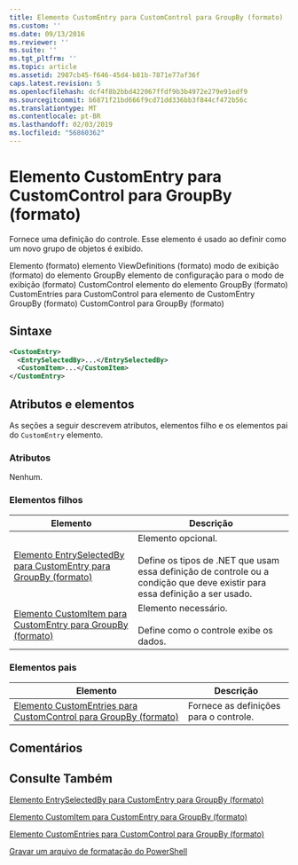 ```yaml
---
title: Elemento CustomEntry para CustomControl para GroupBy (formato) | Microsoft Docs
ms.custom: ''
ms.date: 09/13/2016
ms.reviewer: ''
ms.suite: ''
ms.tgt_pltfrm: ''
ms.topic: article
ms.assetid: 2987cb45-f646-45d4-b81b-7871e77af36f
caps.latest.revision: 5
ms.openlocfilehash: dcf4f8b2bbd422067ffdf9b3b4972e279e91edf9
ms.sourcegitcommit: b6871f21bd666f9cd71dd336bb3f844cf472b56c
ms.translationtype: MT
ms.contentlocale: pt-BR
ms.lasthandoff: 02/03/2019
ms.locfileid: "56860362"
---
```

# <a name="customentry-element-for-customcontrol-for-groupby-format"></a>Elemento CustomEntry para CustomControl para GroupBy (formato)

Fornece uma definição do controle. Esse elemento é usado ao definir como um novo grupo de objetos é exibido.

Elemento (formato) elemento ViewDefinitions (formato) modo de exibição (formato) do elemento GroupBy elemento de configuração para o modo de exibição (formato) CustomControl elemento do elemento GroupBy (formato) CustomEntries para CustomControl para elemento de CustomEntry GroupBy (formato) CustomControl para GroupBy (formato)

## <a name="syntax"></a>Sintaxe

```xml
<CustomEntry>
  <EntrySelectedBy>...</EntrySelectedBy>
  <CustomItem>...</CustomItem>
</CustomEntry>
```

## <a name="attributes-and-elements"></a>Atributos e elementos

As seções a seguir descrevem atributos, elementos filho e os elementos pai do `CustomEntry` elemento.

### <a name="attributes"></a>Atributos

Nenhum.

### <a name="child-elements"></a>Elementos filhos

|Elemento|Descrição|
|-------------|-----------------|
|[Elemento EntrySelectedBy para CustomEntry para GroupBy (formato)](./entryselectedby-element-for-customentry-for-groupby-format.md)|Elemento opcional.<br /><br /> Define os tipos de .NET que usam essa definição de controle ou a condição que deve existir para essa definição a ser usado.|
|[Elemento CustomItem para CustomEntry para GroupBy (formato)](./customitem-element-for-customentry-for-groupby-format.md)|Elemento necessário.<br /><br /> Define como o controle exibe os dados.|

### <a name="parent-elements"></a>Elementos pais

|Elemento|Descrição|
|-------------|-----------------|
|[Elemento CustomEntries para CustomControl para GroupBy (formato)](./customentries-element-for-customcontrol-for-groupby-format.md)|Fornece as definições para o controle.|

## <a name="remarks"></a>Comentários

## <a name="see-also"></a>Consulte Também

[Elemento EntrySelectedBy para CustomEntry para GroupBy (formato)](./entryselectedby-element-for-customentry-for-groupby-format.md)

[Elemento CustomItem para CustomEntry para GroupBy (formato)](./customitem-element-for-customentry-for-groupby-format.md)

[Elemento CustomEntries para CustomControl para GroupBy (formato)](./customentries-element-for-customcontrol-for-groupby-format.md)

[Gravar um arquivo de formatação do PowerShell](./writing-a-powershell-formatting-file.md)
